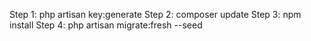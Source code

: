 Step 1: php artisan key:generate
Step 2: composer update
Step 3: npm install
Step 4: php artisan migrate:fresh --seed
